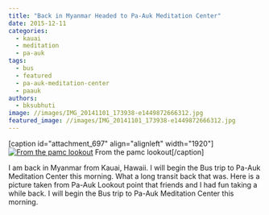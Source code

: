 ```yaml
---
title: "Back in Myanmar Headed to Pa-Auk Meditation Center"
date: 2015-12-11
categories: 
  - kauai
  - meditation
  - pa-auk
tags: 
  - bus
  - featured
  - pa-auk-meditation-center
  - paauk
authors: 
  - bksubhuti
image: //images/IMG_20141101_173938-e1449872666312.jpg
featured_image: //images/IMG_20141101_173938-e1449872666312.jpg
---
```


\[caption id="attachment\_697" align="alignleft" width="1920"\][![From the pamc lookout](assets/images/IMG_20141101_173938-e1449872666312.jpg)](https://subhuti.withmetta.net/wp-content/uploads/2015/12/IMG_20141101_173938-e1449872666312.jpg) From the pamc lookout\[/caption\]

I am back in Myanmar from Kauai, Hawaii. I will begin the Bus trip to Pa-Auk Meditation Center this morning. What a long transit back that was. Here is a picture taken from Pa-Auk Lookout point that friends and I had fun taking a while back. I will begin the Bus trip to Pa-Auk Meditation Center this morning.